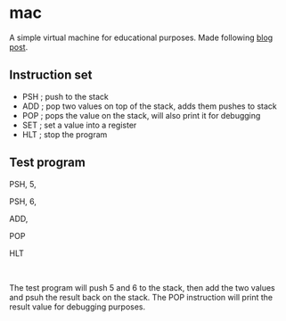 # mac
A simple virtual machine for educational purposes. Made following [blog post](https://felixangell.com/blogs/virtual-machine-in-c).

## Instruction set
* PSH	; push to the stack
* ADD	; pop two values on top of the stack, adds them pushes to stack
* POP	; pops the value on the stack, will also print it for debugging
* SET	; set a value into a register
* HLT	; stop the program

## Test program

<p>PSH, 5,</p>
<p>PSH, 6,</p>
<p>ADD,</p>
<p>POP</p>
<p>HLT</p>

<br />

<p>The test program will push 5 and 6 to the stack, then add the two values 
and psuh the result back on the stack. The POP instruction will print the result
value for debugging purposes.</p>
